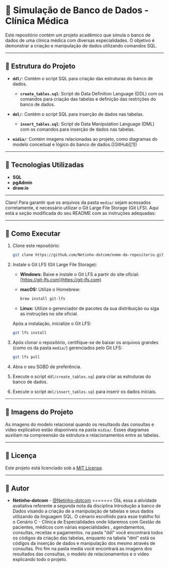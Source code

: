 # 🏥 Simulação de Banco de Dados - Clínica Médica

Este repositório contém um projeto acadêmico que simula o banco de dados de uma clínica médica com diversas especialidades. O objetivo é demonstrar a criação e manipulação de dados utilizando comandos SQL.

---

## 📁 Estrutura do Projeto

* **`ddl/`**: Contém o script SQL para criação das estruturas do banco de dados.

  * **`create_tables.sql`**: Script de Data Definition Language (DDL) com os comandos para criação das tabelas e definição das restrições do banco de dados.
* **`dml/`**: Contém o script SQL para inserção de dados nas tabelas.

  * **`insert_tables.sql`**: Script de Data Manipulation Language (DML) com os comandos para inserção de dados nas tabelas.
* **`midia/`**: Contém imagens relacionadas ao projeto, como diagramas do modelo conceitual e lógico do banco de dados.([GitHub][1])

---

## 🧰 Tecnologias Utilizadas

* **SQL**
* **pgAdmin**
* **draw\.io**

---

Claro! Para garantir que os arquivos da pasta `media/` sejam acessados corretamente, é necessário utilizar o Git Large File Storage (Git LFS). Aqui está a seção modificada do seu README com as instruções adequadas:

---

## 🚀 Como Executar

1. Clone este repositório:

   ```bash
   git clone https://github.com/Netinho-dotcom/nome-do-repositorio.git
   ```

2. Instale o Git LFS (Git Large File Storage):

   * **Windows:** Baixe e instale o Git LFS a partir do site oficial: [https://git-lfs.com](https://git-lfs.com)
   * **macOS:** Utilize o Homebrew:

     ```bash
     brew install git-lfs
     ```
   * **Linux:** Utilize o gerenciador de pacotes da sua distribuição ou siga as instruções no site oficial.

   Após a instalação, inicialize o Git LFS:

   ```bash
   git lfs install
   ```

3. Após clonar o repositório, certifique-se de baixar os arquivos grandes (como os da pasta `media/`) gerenciados pelo Git LFS:

   ```bash
   git lfs pull
   ```

4. Abra o seu SGBD de preferência.

5. Execute o script `ddl/create_tables.sql` para criar as estruturas do banco de dados.

6. Execute o script `dml/insert_tables.sql` para inserir os dados iniciais.


---

## 📸 Imagens do Projeto

As imagens do modelo relacional quando os resultaods das consultas e vídeo explicativo estão disponíveis na pasta `midia/`. Esses diagramas auxiliam na compreensão da estrutura e relacionamentos entre as tabelas.

---

## 📄 Licença

Este projeto está licenciado sob a [MIT License](LICENSE).

---

## 👤 Autor

* **Netinho-dotcom** - [@Netinho-dotcom](https://github.com/Netinho-dotcom)
=======
Olá, essa a atividade avaliativa referente a segunda nota da disciplina Introdução a banco de Dados visando a criação de a manipulação de tabelas e seus dados utilizando da linguagem SQL. O cénario escolhido para esse trablho foi o Cenário C - Clínica de Especialidades onde lidaremos com Gestão de pacientes, médicos com várias especialidades , agendamentos, consultas, receitas e pagamentos.
na pasta "ddl" você encontrará todos os códigos da criação das tabelas, enquanto na tabela "dml" está os códigos da inserção de dados e manipulação dos mesmo através de consultas. Pro fim na pasta media você encontrará as imagens dos resultados das consultas, o modelo de relacionamentos e o vídeo explicando todo o projeto.
